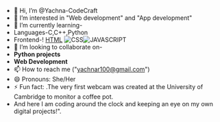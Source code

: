 - 👋 Hi, I’m @Yachna-CodeCraft
- 👀 I’m interested in "Web development" and "App development"
-  🌱 I’m currently learning-
-  Languages-C,C++,Python
-  Frontend-! [HTML](https://th.bing.com/th/id/OIP.lxMbLFRw0sgOlOwjC62ySwHaKc?rs=1&pid=ImgDetMain) ![CSS](https://image.pngaaa.com/311/3920311-middle.png)![JAVASCRIPT](https://th.bing.com/th/id/OIP.EwC26Ap_lfWpPXg4UAvs0wHaKQ?rs=1&pid=ImgDetMain)
- 💞️ I’m looking to collaborate on-
- **Python projects**
- **Web Development**
- 📫 How to reach me ("yachnar100@gmail.com")
- 😄 Pronouns: She/Her
- ⚡ Fun fact: .The very first webcam was created at the University of Cambridge to monitor a coffee pot.
- And here I am coding around the clock and keeping an eye on my own digital projects!".

<!---
Yachna-CodeCraft/Yachna-CodeCraft is a ✨ special ✨ repository because its `README.md` (this file) appears on your GitHub profile.
You can click the Preview link to take a look at your changes.
--->
